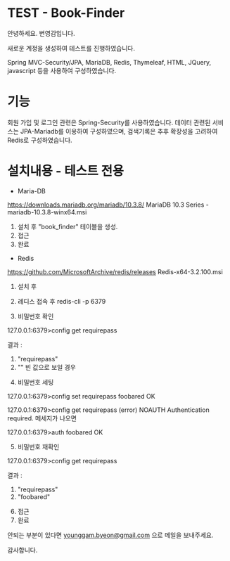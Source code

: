# TEST - Book-Finder

안녕하세요. 변영감입니다.


새로운 계정을 생성하여 테스트를 진행하였습니다.


Spring MVC-Security/JPA, MariaDB, Redis, Thymeleaf, HTML, JQuery, javascript 등을 사용하여 구성하였습니다. 



# 기능
회원 가입 및 로그인 관련은 Spring-Security를 사용하였습니다.
데이터 관련된 서비스는 JPA-Mariadb를 이용하여 구성하였으며, 검색기록은 추후 확장성을 고려하여 Redis로 구성하였습니다.



# 설치내용 - 테스트 전용

* Maria-DB


https://downloads.mariadb.org/mariadb/10.3.8/
MariaDB 10.3 Series - mariadb-10.3.8-winx64.msi

1. 설치 후 "book_finder" 테이블을 생성.
2. 접근
3. 완료


* Redis


https://github.com/MicrosoftArchive/redis/releases
Redis-x64-3.2.100.msi

1. 설치 후 
2. 레디스 접속 후
redis-cli -p 6379

3. 비밀번호 확인

127.0.0.1:6379>config get requirepass

결과 :
1) "requirepass"
2) ""
빈 값으로 보일 경우

4. 비밀번호 세팅

127.0.0.1:6379>config set requirepass foobared
OK

127.0.0.1:6379>config get requirepass
(error) NOAUTH Authentication required. 메세지가 나오면

127.0.0.1:6379>auth foobared
OK

5. 비밀번호 재확인

127.0.0.1:6379>config get requirepass

결과 :
1) "requirepass"
2) "foobared"



6. 접근
7. 완료


안되는 부분이 있다면 younggam.byeon@gmail.com 으로 메일을 보내주세요.

감사합니다.



